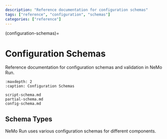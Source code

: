 ```yaml
---
description: "Reference documentation for configuration schemas"
tags: ["reference", "configuration", "schemas"]
categories: ["reference"]
---
```


(configuration-schemas)=
# Configuration Schemas

Reference documentation for configuration schemas and validation in NeMo Run.

```{toctree}
:maxdepth: 2
:caption: Configuration Schemas

script-schema.md
partial-schema.md
config-schema.md
```

## Schema Types

NeMo Run uses various configuration schemas for different components.
